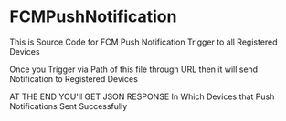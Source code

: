 # FCMPushNotification
This is Source Code for FCM Push Notification Trigger to all Registered Devices

Once you Trigger via Path of this file through URL then it will send Notification to Registered Devices

AT THE END YOU'll GET JSON RESPONSE 
In Which Devices that Push Notifications Sent Successfully
